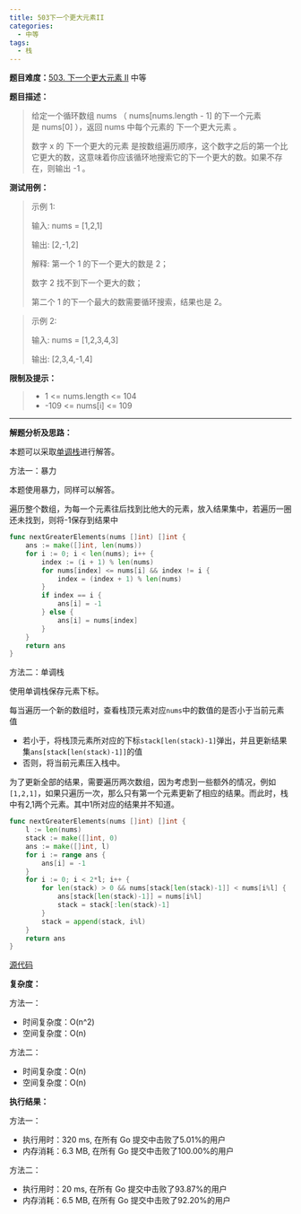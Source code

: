 ```yaml
---
title: 503下一个更大元素II
categories:
  - 中等
tags:
  - 栈
---
```


**题目难度：**[503. 下一个更大元素 II](https://leetcode.cn/problems/next-greater-element-ii/) 中等

**题目描述：**

> 给定一个循环数组 nums （ nums[nums.length - 1] 的下一个元素是 nums[0] ），返回 nums 中每个元素的 下一个更大元素 。
>
> 数字 x 的 下一个更大的元素 是按数组遍历顺序，这个数字之后的第一个比它更大的数，这意味着你应该循环地搜索它的下一个更大的数。如果不存在，则输出 -1 。


**测试用例：**

> 示例 1:
> 
> 输入: nums = [1,2,1]
> 
> 输出: [2,-1,2]
> 
> 解释: 第一个 1 的下一个更大的数是 2；
> 
> 数字 2 找不到下一个更大的数；
> 
> 第二个 1 的下一个最大的数需要循环搜索，结果也是 2。

> 示例 2:
> 
> 输入: nums = [1,2,3,4,3]
> 
> 输出: [2,3,4,-1,4]


**限制及提示：**
> - 1 <= nums.length <= 104
> - -109 <= nums[i] <= 109

---
**解题分析及思路：**

本题可以采取[单调栈](../pages/MonotonicStack.md)进行解答。

方法一：暴力

本题使用暴力，同样可以解答。

遍历整个数组，为每一个元素往后找到比他大的元素，放入结果集中，若遍历一圈还未找到，则将-1保存到结果中
```go
func nextGreaterElements(nums []int) []int {
	ans := make([]int, len(nums))
	for i := 0; i < len(nums); i++ {
		index := (i + 1) % len(nums)
		for nums[index] <= nums[i] && index != i {
			index = (index + 1) % len(nums)
		}
		if index == i {
			ans[i] = -1
		} else {
			ans[i] = nums[index]
		}
	}
	return ans
}
```


方法二：单调栈

使用单调栈保存元素下标。

每当遍历一个新的数组时，查看栈顶元素对应`nums`中的数值的是否小于当前元素值

- 若小于，将栈顶元素所对应的下标`stack[len(stack)-1]`弹出，并且更新结果集`ans[stack[len(stack)-1]]`的值
- 否则，将当前元素压入栈中。

为了更新全部的结果，需要遍历两次数组，因为考虑到一些额外的情况，例如`[1,2,1]`，如果只遍历一次，那么只有第一个元素更新了相应的结果。而此时，栈中有2,1两个元素。其中1所对应的结果并不知道。
```go
func nextGreaterElements(nums []int) []int {
	l := len(nums)
	stack := make([]int, 0)
	ans := make([]int, l)
	for i := range ans {
		ans[i] = -1
	}
	for i := 0; i < 2*l; i++ {
		for len(stack) > 0 && nums[stack[len(stack)-1]] < nums[i%l] {
			ans[stack[len(stack)-1]] = nums[i%l]
			stack = stack[:len(stack)-1]
		}
		stack = append(stack, i%l)
	}
	return ans
}
```


[源代码](https://github.com/lomtom/algorithm-go/blob/main/leetcode/503下一个更大元素II_test.go)

**复杂度：**

方法一：
- 时间复杂度：O(n^2)
- 空间复杂度：O(n)

方法二：
- 时间复杂度：O(n)
- 空间复杂度：O(n)

**执行结果：**

方法一：
- 执行用时：320 ms, 在所有 Go 提交中击败了5.01%的用户 
- 内存消耗：6.3 MB, 在所有 Go 提交中击败了100.00%的用户

方法二：
- 执行用时：20 ms, 在所有 Go 提交中击败了93.87%的用户
- 内存消耗：6.5 MB, 在所有 Go 提交中击败了92.20%的用户
